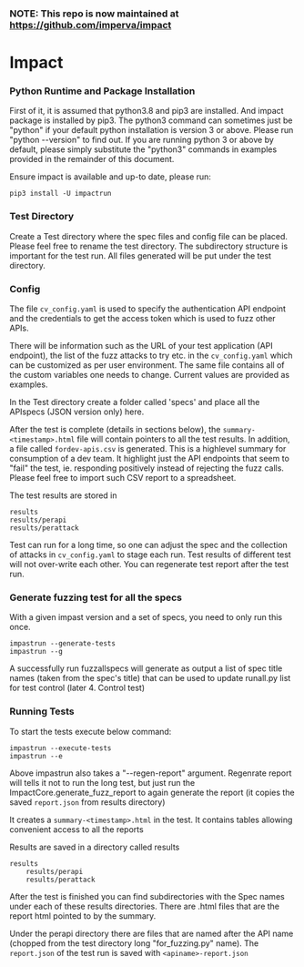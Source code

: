 ### NOTE: This repo is now maintained at https://github.com/imperva/impact


# Impact

### Python Runtime and Package Installation
First of it, it is assumed that python3.8 and pip3 are installed. And
impact package is installed by pip3. The python3 command can sometimes
just be "python" if your default python installation is version 3 or above.
Please run "python --version" to find out. If you are running python 3 or above
by default, please simply substitute the "python3" commands in examples provided
in the remainder of this document.

Ensure impact is available and up-to date, please run:

    pip3 install -U impactrun

### Test Directory
Create a Test directory where the spec files and config file can be placed.
Please feel free to rename the test directory. The subdirectory structure is
important for the test run. All files generated will be put under the test directory.

### Config
The file `cv_config.yaml` is used to specify the authentication API endpoint and
the credentials to get the access token which is used to fuzz other APIs.

There will be information such as the URL of your test application (API endpoint),
the list of the fuzz attacks to try etc. in the `cv_config.yaml` which can be customized
as per user environment. The same file contains all of the custom variables one needs
to change. Current values are provided as examples.

In the Test directory create a folder called 'specs' and place all the APIspecs (JSON
version only) here.

After the test is complete (details in sections below), the `summary-<timestamp>.html`
file will contain pointers to all the test results. In addition, a file called
`fordev-apis.csv` is generated. This is a highlevel summary for consumption of a
dev team. It highlight just the API endpoints that seem to "fail" the test, ie.
responding positively instead of rejecting the fuzz calls. Please feel free to
import such CSV report to a spreadsheet.

The test results are stored in

    results
    results/perapi
    results/perattack

Test can run for a long time, so one can adjust the spec and the
collection of attacks in `cv_config.yaml` to stage each run. Test results
of different test will not over-write each other. You can regenerate
test report after the test run.

### Generate fuzzing test for all the specs

With a given impast version and a set of specs, you need to only run
this once.

    impastrun --generate-tests
    impastrun --g

A successfully run fuzzallspecs will generate as output a list of spec
title names (taken from the spec's title) that can be used to update runall.py
list for test control (later 4. Control test)

### Running Tests

To start the tests execute below command:

    impastrun --execute-tests
    impastrun --e

Above impastrun also takes a "--regen-report" argument. Regenrate report will tells it not to
run the long test, but just run the ImpactCore.generate_fuzz_report to
again generate the report (it copies the saved `report.json` from results
directory)

It creates a `summary-<timestamp>.html` in the test. It contains tables allowing convenient
access to all the reports

Results are saved in a directory called results

    results
        results/perapi
        results/perattack

After the test is finished you can find subdirectories with the Spec names under
each of these results directories.
There are .html files that are the report html pointed to by the summary.

Under the perapi directory there are files that are named after the API
name (chopped from the test directory long "for_fuzzing.py" name). The
`report.json` of the test run is saved with `<apiname>-report.json`